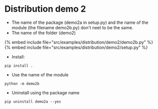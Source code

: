 # Distribution demo 2

* The name of the package (demo2a in setup.py) and the name of the module (the filename demo2b.py) don't neet to be the same.
* The name of the folder (demo2)

{% embed include file="src/examples/distribution/demo2/demo2b.py" %}
{% embed include file="src/examples/distribution/demo2/setup.py" %}


* Install:

```
pip install .
```

* Use the name of the module

```
python -m demo2b
```

* Uninstall using the package name

```
pip uninstall demo2a --yes
```

